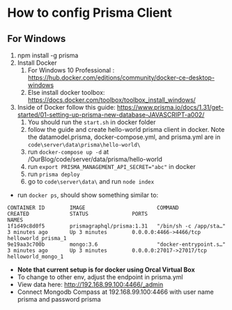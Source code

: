 # How to config Prisma Client

## For Windows

1. npm install -g prisma
2. Install Docker
   1. For Windows 10 Professional : <https://hub.docker.com/editions/community/docker-ce-desktop-windows>
   2. Else install docker toolbox: <https://docs.docker.com/toolbox/toolbox_install_windows/>
3. Inside of Docker follow this guide: <https://www.prisma.io/docs/1.31/get-started/01-setting-up-prisma-new-database-JAVASCRIPT-a002/>
   1. You should run the `start.sh` in docker folder
   2. follow the guide and create hello-world prisma client in docker. Note the datamodel.prisma, docker-compose.yml, and prisma.yml are in `code\server\data\prisma\hello-world\`
   3. run `docker-compose up -d` at /OurBlog/code/server/data/prisma/hello-world
   4. run `export PRISMA_MANAGEMENT_API_SECRET="abc"` in docker
   5. run `prisma deploy`
   6. go to `code\server\data\` and run `node index`

* run `docker ps`, should show something similar to:

~~~docker
CONTAINER ID        IMAGE                       COMMAND                  CREATED             STATUS              PORTS                      NAMES
1f1d49c8d0f5        prismagraphql/prisma:1.31   "/bin/sh -c /app/sta…"   3 minutes ago       Up 3 minutes        0.0.0.0:4466->4466/tcp     helloworld_prisma_1
9e19aa3c700b        mongo:3.6                   "docker-entrypoint.s…"   3 minutes ago       Up 3 minutes        0.0.0.0:27017->27017/tcp   helloworld_mongo_1
~~~

* **Note that current setup is for docker using Orcal Virtual Box**
* To change to other env, adjust the endpoint in prisma.yml
* View data here: <http://192.168.99.100:4466/_admin>
* Connect Mongodb Compass at 192.168.99.100:4466 with user name prisma and password prisma